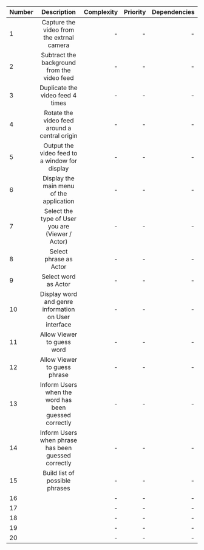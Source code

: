 | Number        | Description                                           | Complexity  | Priority | Dependencies |
| ------------- |:-----------------------------------------------------:| -----------:|---------:|-------------:|
| 1             | Capture the video from the extrnal camera             | -           | -        | -            |
| 2             | Subtract the background from the video feed           | -           | -        | -            |
| 3             | Duplicate the video feed 4 times                      | -           | -        | -            |
| 4             | Rotate the video feed around a central origin         | -           | -        | -            |
| 5             | Output the video feed to a window for display         | -           | -        | -            |
| 6             | Display the main menu of the application              | -           | -        | -            |
| 7             | Select the type of User you are (Viewer / Actor)      | -           | -        | -            |
| 8             | Select phrase as Actor                                | -           | -        | -            |
| 9             | Select word as Actor                                  | -           | -        | -            |
| 10            | Display word and genre information on User interface  | -           | -        | -            |
| 11            | Allow Viewer to guess word                            | -           | -        | -            |
| 12            | Allow Viewer to guess phrase                          | -           | -        | -            |
| 13            | Inform Users when the word has been guessed correctly | -           | -        | -            |
| 14            | Inform Users when phrase has been guessed correctly   | -           | -        | -            |
| 15            | Build list of possible phrases                        | -           | -        | -            |
| 16            |                                                       | -           | -        | -            |
| 17            |                                                       | -           | -        | -            |
| 18            |                                                       | -           | -        | -            |
| 19            |                                                       | -           | -        | -            |
| 20            |                                                       | -           | -        | -            |
